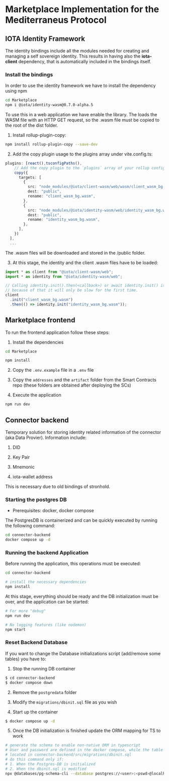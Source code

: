 # Marketplace Implementation for the Mediterraneus Protocol

## IOTA Identity Framework 
The identity bindings include all the modules needed for creating and managing a self sovereign identity. 
This results in having also the **iota-client** dependency, that is automatically included in the bindings itself. 

### Install the bindings
In order to use the identity framework we have to install the dependency using npm

```sh
cd Marketplace
npm i @iota/identity-wasm@0.7.0-alpha.5
```
To use this in a web application we have enable the library. The loads the WASM file with an HTTP GET request, so the .wasm file must be copied to the root of the dist folder.

1. Install rollup-plugin-copy:

```sh
npm install rollup-plugin-copy --save-dev
```

2. Add the copy plugin usage to the plugins array under vite.config.ts:
```ts
plugins: [react(),tsconfigPaths(),
    // Add the copy plugin to the `plugins` array of your rollup config:
    copy({
      targets: [
        {
          src: "node_modules/@iota/client-wasm/web/wasm/client_wasm_bg.wasm",
          dest: "public",
          rename: "client_wasm_bg.wasm",
        },
        {
          src: "node_modules/@iota/identity-wasm/web/identity_wasm_bg.wasm",
          dest: "public",
          rename: "identity_wasm_bg.wasm",
        },
      ],
    })
  ],
  ...
```

The .wasm files will be downloaded and stored in the /public folder. 

3. At this stage, the identity and the client .wasm files have to be loaded:
```ts
import * as client from "@iota/client-wasm/web";
import * as identity from "@iota/identity-wasm/web";

// Calling identity.init().then(<callback>) or await identity.init() is required to load the Wasm file from the server if not available, 
// because of that it will only be slow for the first time.
client
  .init("client_wasm_bg.wasm")
  .then(() => identity.init("identity_wasm_bg.wasm"));
```

## Marketplace frontend
To run the frontend application follow these steps:

1. Install the dependencies

```sh
cd Marketplace

npm install
```

2. Copy the `.env.example` file in a `.env` file

3. Copy the `addresses` and the `artifact` folder from the Smart Contracts repo (these folders are obtained after deploying the SCs)

4. Execute the application
```sh
npm run dev
```

## Connector backend
Temporary solution for storing identity related information of the connector (aka Data Provier). Information include:

1. DID

2. Key Pair

3. Mnemonic

4. iota-wallet address

This is necessary due to old bindings of stronhold. 

### Starting the postgres DB

- Prerequisites: docker, docker compose

The PostgresDB is containerized and can be quickly executed by running the following command:
```sh
cd connector-backend
docker compose up -d
```

### Running the backend Application

Before running the application, this operations must be executed:

```sh
cd connector-backend

# install the necessary dependencies
npm install
```

At this stage, everything should be ready and the DB initialization must be over, and the application can be started:
```sh
# For more "debug"
npm run dev

# No logging features (like nodemon)
npm start
```

### Reset Backend Database

If you want to change the Database initializations script (add/remove some tables) you have to:

1. Stop the running DB container
```sh
$ cd connector-backend
$ docker compose down
```

2. Remove the `postgredata` folder

3. Modify the `migrations/dbinit.sql` file as you wish

4. Start up the container 
```sh
$ docker compose up -d
```

5. Once the DB initialization is finished update the ORM mapping for TS to work
```sh
# generate the schema to enable non-native ORM in typescript
# User and password are defined in the docker compose, while the table name is defined in the initialization script
# located in connector-backend/src/migrations/dbinit.sql
# do this command only if:
# 1. When the Postgres-DB is initialized
# 2. When the dbinit.sql is modified
npx @databases/pg-schema-cli --database postgres://<user>:<pswd>@localhost:5432/identity --directory src/__generated__
```
